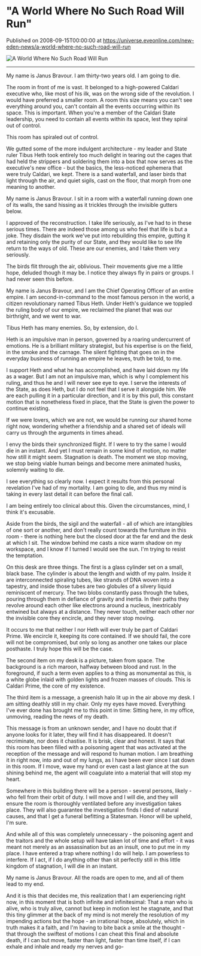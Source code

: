 # "A World Where No Such Road Will Run"
Published on 2008-09-15T00:00:00 at https://universe.eveonline.com/new-eden-news/a-world-where-no-such-road-will-run

![A World Where No Such Road Will Run](https://web.ccpgamescdn.com/communityassets/img/chronicles/chronicleImage/nosuchroad.jpg)

---

My name is Janus Bravour. I am thirty-two years old. I am going to die.

The room in front of me is vast. It belonged to a high-powered Caldari executive who, like most of his ilk, was on the wrong side of the revolution. I would have preferred a smaller room. A room this size means you can't see everything around you, can't contain all the events occurring within its space. This is important. When you're a member of the Caldari State leadership, you need to contain all events within its space, lest they spiral out of control.

This room has spiraled out of control.

We gutted some of the more indulgent architecture - my leader and State ruler Tibus Heth took entirely too much delight in tearing out the cages that had held the strippers and soldering them into a box that now serves as the executive's new office - but the basics, the less-noticed ephemera that were truly Caldari, we kept. There is a sand waterfall, and laser birds that light through the air, and quiet sigils, cast on the floor, that morph from one meaning to another.

My name is Janus Bravour. I sit in a room with a waterfall running down one of its walls, the sand hissing as it trickles through the invisible gutters below.

I approved of the reconstruction. I take life seriously, as I've had to in these serious times. There are indeed those among us who feel that life is but a joke. They disdain the work we've put into rebuilding this empire, gutting it and retaining only the purity of our State, and they would like to see life return to the ways of old. These are our enemies, and I take them very seriously.

The birds flit through the air, oblivious. Their movements give me a little hope, deluded though it may be. I notice they always fly in pairs or groups. I had never seen this before.

My name is Janus Bravour, and I am the Chief Operating Officer of an entire empire. I am second-in-command to the most famous person in the world, a citizen revolutionary named Tibus Heth. Under Heth's guidance we toppled the ruling body of our empire, we reclaimed the planet that was our birthright, and we went to war.

Tibus Heth has many enemies. So, by extension, do I.

Heth is an impulsive man in person, governed by a roaring undercurrent of emotions. He is a brilliant military strategist, but his expertise is on the field, in the smoke and the carnage. The silent fighting that goes on in the everyday business of running an empire he leaves, truth be told, to me.

I support Heth and what he has accomplished, and have laid down my life as a wager. But I am not an impulsive man, which is why I complement his ruling, and thus he and I will never see eye to eye. I serve the interests of the State, as does Heth, but I do not feel that I serve it alongside him. We are each pulling it in a particular direction, and it is by this pull, this constant motion that is nonetheless fixed in place, that the State is given the power to continue existing.

If we were lovers, which we are not, we would be running our shared home right now, wondering whether a friendship and a shared set of ideals will carry us through the arguments in times ahead.

I envy the birds their synchronized flight. If I were to try the same I would die in an instant. And yet I must remain in some kind of motion, no matter how still it might seem. Stagnation is death. The moment we stop moving, we stop being viable human beings and become mere animated husks, solemnly waiting to die.

I see everything so clearly now. I expect it results from this personal revelation I've had of my mortality. I am going to die, and thus my mind is taking in every last detail it can before the final call.

I am being entirely too clinical about this. Given the circumstances, mind, I think it's excusable.

Aside from the birds, the sigil and the waterfall - all of which are intangibles of one sort or another, and don't really count towards the furniture in this room - there is nothing here but the closed door at the far end and the desk at which I sit. The window behind me casts a nice warm shadow on my workspace, and I know if I turned I would see the sun. I'm trying to resist the temptation.

On this desk are three things. The first is a glass cylinder set on a small, black base. The cylinder is about the length and width of my palm. Inside it are interconnected spiraling tubes, like strands of DNA woven into a tapestry, and inside those tubes are two globules of a silvery liquid reminiscent of mercury. The two blobs constantly pass through the tubes, pouring through them in defiance of gravity and inertia. In their paths they revolve around each other like electrons around a nucleus, inextricably entwined but always at a distance. They never touch, neither each other nor the invisible core they encircle, and they never stop moving.

It occurs to me that neither I nor Heth will ever truly be part of Caldari Prime. We encircle it, keeping its core contained. If we should fail, the core will not be compromised, but only so long as another one takes our place posthaste. I truly hope this will be the case.

The second item on my desk is a picture, taken from space. The background is a rich maroon, halfway between blood and rust. In the foreground, if such a term even applies to a thing as monumental as this, is a white globe inlaid with golden lights and frozen masses of clouds. This is Caldari Prime, the core of my existence.

The third item is a message, a greenish halo lit up in the air above my desk. I am sitting deathly still in my chair. Only my eyes have moved. Everything I've ever done has brought me to this point in time: Sitting here, in my office, unmoving, reading the news of my death.

This message is from an unknown sender, and I have no doubt that if anyone looks for it later, they will find it has disappeared. It doesn't recriminate, nor does it chastise. It is brisk, clear and honest. It says that this room has been filled with a poisoning agent that was activated at the reception of the message and will respond to human motion. I am breathing it in right now, into and out of my lungs, as I have been ever since I sat down in this room. If I move, wave my hand or even cast a last glance at the sun shining behind me, the agent will coagulate into a material that will stop my heart.

Somewhere in this building there will be a person - several persons, likely - who fell from their orbit of duty. I will move and I will die, and they will ensure the room is thoroughly ventilated before any investigation takes place. They will also guarantee the investigation finds I died of natural causes, and that I get a funeral befitting a Statesman. Honor will be upheld, I'm sure.

And while all of this was completely unnecessary - the poisoning agent and the traitors and the whole setup will have taken lot of time and effort - it was meant not merely as an assassination but as an insult, one to put me in my place. I have entered a trap where nothing I do will help. I am powerless to interfere. If I act, if I do anything other than sit perfectly still in this little kingdom of stagnation, I will die in an instant.

My name is Janus Bravour. All the roads are open to me, and all of them lead to my end.

And it is this that decides me, this realization that I am experiencing right now, in this moment that is both infinite and infinitesimal: That a man who is alive, who is truly alive, cannot but keep in motion lest he stagnate, and that this tiny glimmer at the back of my mind is not merely the resolution of my impending actions but the hope - an irrational hope, absolutely, which in truth makes it a faith, and I'm having to bite back a smile at the thought - that through the swiftest of motions I can cheat this final and absolute death, if I can but move, faster than light, faster than time itself, if I can exhale and inhale and ready my nerves and go-

